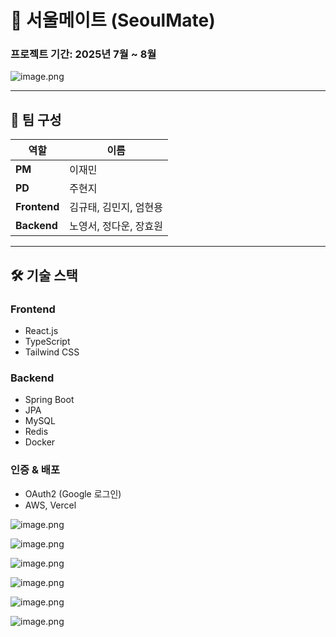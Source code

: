 # 🌆 서울메이트 (SeoulMate)

### **프로젝트 기간:** 2025년 7월 ~ 8월

![image.png](attachment:9c0295a7-e4c9-4b09-baae-f61fd04919b0:image.png)

---

## 👥 팀 구성

| 역할 | 이름 |
| --- | --- |
| **PM** | 이재민 |
| **PD** | 주현지 |
| **Frontend** | 김규태, 김민지, 엄현용 |
| **Backend** | 노영서, 정다운, 장효원 |

---

## 🛠 기술 스택

### Frontend

- React.js
- TypeScript
- Tailwind CSS

### Backend

- Spring Boot
- JPA
- MySQL
- Redis
- Docker

### 인증 & 배포

- OAuth2 (Google 로그인)
- AWS, Vercel

![image.png](attachment:a94e5fb8-ad18-4bb8-90e1-867a291836f1:image.png)

![image.png](attachment:213e1949-085f-4a32-bcc3-1709a49692a5:image.png)

![image.png](attachment:6a9cd365-61f8-42b4-b92d-3a57b115ea88:image.png)

![image.png](attachment:71e0a7c7-3595-4714-8441-34d93cff5b28:image.png)

![image.png](attachment:0734ef50-4aea-40bb-98a3-d23c335a54e7:image.png)

![image.png](attachment:1873872a-b19d-49a4-8359-e2a371322170:image.png)
